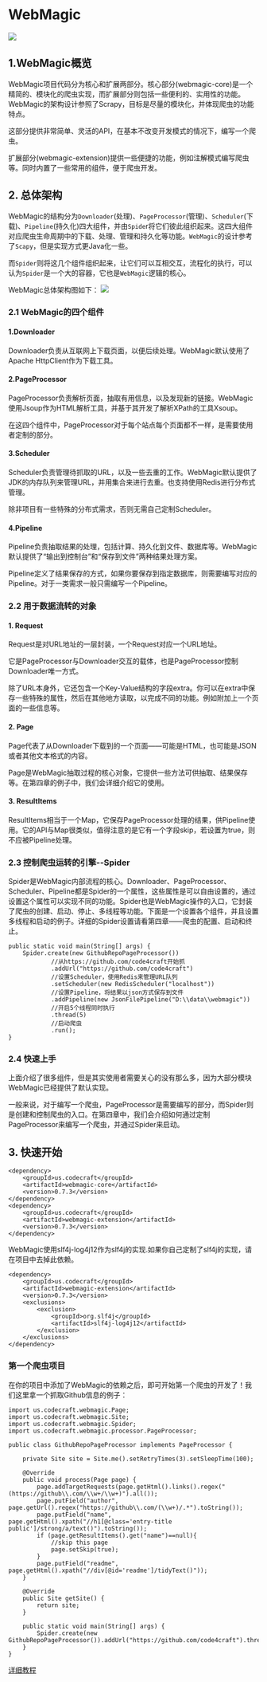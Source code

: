 # WebMagic
![](http://webmagic.io/images/logo.jpeg)
## 1.WebMagic概览
WebMagic项目代码分为核心和扩展两部分。核心部分(webmagic-core)是一个精简的、模块化的爬虫实现，而扩展部分则包括一些便利的、实用性的功能。WebMagic的架构设计参照了Scrapy，目标是尽量的模块化，并体现爬虫的功能特点。

这部分提供非常简单、灵活的API，在基本不改变开发模式的情况下，编写一个爬虫。

扩展部分(webmagic-extension)提供一些便捷的功能，例如注解模式编写爬虫等。同时内置了一些常用的组件，便于爬虫开发。

## 2. 总体架构
WebMagic的结构分为`Downloader`(处理)、`PageProcessor`(管理)、`Scheduler`(下载)、`Pipeline`(持久化)四大组件，并由`Spide`r将它们彼此组织起来。这四大组件对应爬虫生命周期中的下载、处理、管理和持久化等功能。`WebMagic`的设计参考了`Scapy`，但是实现方式更Java化一些。

而`Spider`则将这几个组件组织起来，让它们可以互相交互，流程化的执行，可以认为`Spider`是一个大的容器，它也是`WebMagic`逻辑的核心。

WebMagic总体架构图如下：
![](../../image/webmagic.png)

### 2.1 WebMagic的四个组件
#### 1.Downloader
Downloader负责从互联网上下载页面，以便后续处理。WebMagic默认使用了Apache HttpClient作为下载工具。

#### 2.PageProcessor
PageProcessor负责解析页面，抽取有用信息，以及发现新的链接。WebMagic使用Jsoup作为HTML解析工具，并基于其开发了解析XPath的工具Xsoup。

在这四个组件中，PageProcessor对于每个站点每个页面都不一样，是需要使用者定制的部分。

#### 3.Scheduler
Scheduler负责管理待抓取的URL，以及一些去重的工作。WebMagic默认提供了JDK的内存队列来管理URL，并用集合来进行去重。也支持使用Redis进行分布式管理。

除非项目有一些特殊的分布式需求，否则无需自己定制Scheduler。

#### 4.Pipeline
Pipeline负责抽取结果的处理，包括计算、持久化到文件、数据库等。WebMagic默认提供了“输出到控制台”和“保存到文件”两种结果处理方案。

Pipeline定义了结果保存的方式，如果你要保存到指定数据库，则需要编写对应的Pipeline。对于一类需求一般只需编写一个Pipeline。

### 2.2 用于数据流转的对象
#### 1. Request
Request是对URL地址的一层封装，一个Request对应一个URL地址。

它是PageProcessor与Downloader交互的载体，也是PageProcessor控制Downloader唯一方式。

除了URL本身外，它还包含一个Key-Value结构的字段extra。你可以在extra中保存一些特殊的属性，然后在其他地方读取，以完成不同的功能。例如附加上一个页面的一些信息等。

#### 2. Page
Page代表了从Downloader下载到的一个页面——可能是HTML，也可能是JSON或者其他文本格式的内容。

Page是WebMagic抽取过程的核心对象，它提供一些方法可供抽取、结果保存等。在第四章的例子中，我们会详细介绍它的使用。

#### 3. ResultItems
ResultItems相当于一个Map，它保存PageProcessor处理的结果，供Pipeline使用。它的API与Map很类似，值得注意的是它有一个字段skip，若设置为true，则不应被Pipeline处理。

### 2.3 控制爬虫运转的引擎--Spider
Spider是WebMagic内部流程的核心。Downloader、PageProcessor、Scheduler、Pipeline都是Spider的一个属性，这些属性是可以自由设置的，通过设置这个属性可以实现不同的功能。Spider也是WebMagic操作的入口，它封装了爬虫的创建、启动、停止、多线程等功能。下面是一个设置各个组件，并且设置多线程和启动的例子。详细的Spider设置请看第四章——爬虫的配置、启动和终止。

```
public static void main(String[] args) {
    Spider.create(new GithubRepoPageProcessor())
            //从https://github.com/code4craft开始抓    
            .addUrl("https://github.com/code4craft")
            //设置Scheduler，使用Redis来管理URL队列
            .setScheduler(new RedisScheduler("localhost"))
            //设置Pipeline，将结果以json方式保存到文件
            .addPipeline(new JsonFilePipeline("D:\\data\\webmagic"))
            //开启5个线程同时执行
            .thread(5)
            //启动爬虫
            .run();
}
```

### 2.4 快速上手
上面介绍了很多组件，但是其实使用者需要关心的没有那么多，因为大部分模块WebMagic已经提供了默认实现。

一般来说，对于编写一个爬虫，PageProcessor是需要编写的部分，而Spider则是创建和控制爬虫的入口。在第四章中，我们会介绍如何通过定制PageProcessor来编写一个爬虫，并通过Spider来启动。
## 3. 快速开始
```
<dependency>
    <groupId>us.codecraft</groupId>
    <artifactId>webmagic-core</artifactId>
    <version>0.7.3</version>
</dependency>
<dependency>
    <groupId>us.codecraft</groupId>
    <artifactId>webmagic-extension</artifactId>
    <version>0.7.3</version>
</dependency>
```
WebMagic使用slf4j-log4j12作为slf4j的实现.如果你自己定制了slf4j的实现，请在项目中去掉此依赖。
```
<dependency>
    <groupId>us.codecraft</groupId>
    <artifactId>webmagic-extension</artifactId>
    <version>0.7.3</version>
    <exclusions>
        <exclusion>
            <groupId>org.slf4j</groupId>
            <artifactId>slf4j-log4j12</artifactId>
        </exclusion>
    </exclusions>
</dependency>
```
### 第一个爬虫项目
在你的项目中添加了WebMagic的依赖之后，即可开始第一个爬虫的开发了！我们这里拿一个抓取Github信息的例子：
```
import us.codecraft.webmagic.Page;
import us.codecraft.webmagic.Site;
import us.codecraft.webmagic.Spider;
import us.codecraft.webmagic.processor.PageProcessor;

public class GithubRepoPageProcessor implements PageProcessor {

    private Site site = Site.me().setRetryTimes(3).setSleepTime(100);

    @Override
    public void process(Page page) {
        page.addTargetRequests(page.getHtml().links().regex("(https://github\\.com/\\w+/\\w+)").all());
        page.putField("author", page.getUrl().regex("https://github\\.com/(\\w+)/.*").toString());
        page.putField("name", page.getHtml().xpath("//h1[@class='entry-title public']/strong/a/text()").toString());
        if (page.getResultItems().get("name")==null){
            //skip this page
            page.setSkip(true);
        }
        page.putField("readme", page.getHtml().xpath("//div[@id='readme']/tidyText()"));
    }

    @Override
    public Site getSite() {
        return site;
    }

    public static void main(String[] args) {
        Spider.create(new GithubRepoPageProcessor()).addUrl("https://github.com/code4craft").thread(5).run();
    }
}
```
[详细教程](http://webmagic.io/docs/zh/)